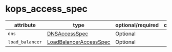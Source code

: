 # kops_access_spec

| attribute | type | optional/required | computed |
| --- | --- | --- | --- |
| `dns` | [DNSAccessSpec](./DNSAccessSpec.generated.md) | Optional |  |
| `load_balancer` | [LoadBalancerAccessSpec](./LoadBalancerAccessSpec.generated.md) | Optional |  |
